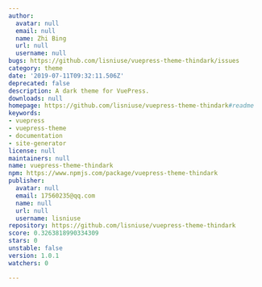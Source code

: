 ```yaml
---
author:
  avatar: null
  email: null
  name: Zhi Bing
  url: null
  username: null
bugs: https://github.com/lisniuse/vuepress-theme-thindark/issues
category: theme
date: '2019-07-11T09:32:11.506Z'
deprecated: false
description: A dark theme for VuePress.
downloads: null
homepage: https://github.com/lisniuse/vuepress-theme-thindark#readme
keywords:
- vuepress
- vuepress-theme
- documentation
- site-generator
license: null
maintainers: null
name: vuepress-theme-thindark
npm: https://www.npmjs.com/package/vuepress-theme-thindark
publisher:
  avatar: null
  email: 17560235@qq.com
  name: null
  url: null
  username: lisniuse
repository: https://github.com/lisniuse/vuepress-theme-thindark
score: 0.3263818990334309
stars: 0
unstable: false
version: 1.0.1
watchers: 0

---
```


